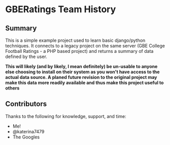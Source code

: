GBERatings Team History
============

## Summary

This is a simple example project used to learn basic django/python techniques.  It connects to a legacy project on the same server (GBE College Football Ratings - a PHP based project) and returns a summary of data defined by the user.

**This will likely (and by likely, I mean definitely) be un-usable to anyone else choosing to install on their system as you won't have access to the actual data source.  A planed future revision to the original project may make this data more readily available and thus make this project useful to others**

## Contributors

Thanks to the following for knowledge, support, and time:
- Me!
- @katerina7479
- The Googles
